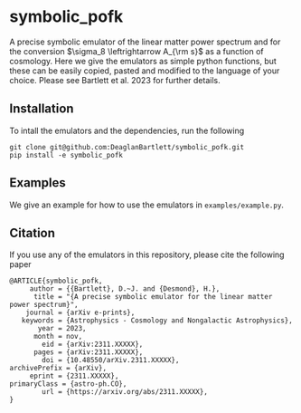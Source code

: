 # symbolic_pofk

A precise symbolic emulator of the linear matter power spectrum and for the conversion
$\sigma_8 \leftrightarrow A_{\rm s}$ as a function of cosmology.
Here we give the emulators as simple python functions, but these can be 
easily copied, pasted and modified to the language of your choice.
Please see Bartlett et al. 2023 for further details.


## Installation

To intall the emulators and the dependencies, run the following

```
git clone git@github.com:DeaglanBartlett/symbolic_pofk.git
pip install -e symbolic_pofk
```

## Examples

We give an example for how to use the emulators in `examples/example.py`.

## Citation

If you use any of the emulators in this repository, please cite the following paper
```
@ARTICLE{symbolic_pofk,
     author = {{Bartlett}, D.~J. and {Desmond}, H.},
      title = "{A precise symbolic emulator for the linear matter power spectrum}",
    journal = {arXiv e-prints},
   keywords = {Astrophysics - Cosmology and Nongalactic Astrophysics},
       year = 2023,
      month = nov,
        eid = {arXiv:2311.XXXXX},
      pages = {arXiv:2311.XXXXX},
        doi = {10.48550/arXiv.2311.XXXXX},
archivePrefix = {arXiv},
     eprint = {2311.XXXXX},
primaryClass = {astro-ph.CO},
        url = {https://arxiv.org/abs/2311.XXXXX},
}
```
